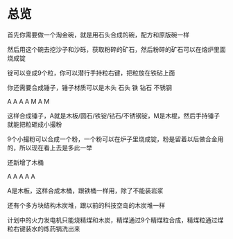 # 总览  

首先你需要做一个淘金碗，就是用石头合成的碗，配方和原版碗一样

然后用这个碗去挖沙子和沙砾，获取粉碎的矿石，然后粉碎的矿石可以在熔炉里面烧成锭

锭可以变成9个粒，你可以潜行手持粒右键，把粒放在铁砧上面

你还需要合成锤子，锤子材质可以是木头 石头 铁 钻石 不锈钢

A A A
A M A
  M

这样合成锤子，A就是木板/圆石/铁锭/钻石/不锈钢锭，M是木棍，然后手持锤子就能把粒砸成小撮粉

9个小撮粉可以合成一个粉，一个粉可以在炉子里烧成锭，粉是留着以后做合金用的，所以现在看上去是多此一举

还新增了木桶

A   A
A   A
  A

A是木板，这样合成木桶，跟铁桶一样用，除了不能装岩浆

还有个多方块结构木炭堆，跟以前的科技空岛的木炭堆一样

计划中的火力发电机只能烧精煤和木炭，精煤通过9个精煤粒合成，精煤粒通过煤粒右键装水的炼药锅洗出来


